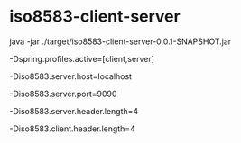 # iso8583-client-server

java -jar ./target/iso8583-client-server-0.0.1-SNAPSHOT.jar

-Dspring.profiles.active=[client,server]

-Diso8583.server.host=localhost

-Diso8583.server.port=9090

-Diso8583.server.header.length=4

-Diso8583.client.header.length=4
